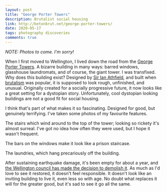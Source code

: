 ```yaml
---
layout: post
title: "George Porter Towers"
description: Brutalist social housing
link: http://betonbrut.net/george-porter-towers/
date: 2020-05-17
tags: photography discoveries
comments: true
---
```


_NOTE: Photos to come. I'm sorry!_

<!-- Photo of the tower -->

When I first moved to Wellington, I lived down the road from the [George Porter Towers](http://betonbrut.net/george-porter-towers/).
A bizarre building in many ways: barred windows, glasshouse laundromats, and of course, the giant tower.
I was transfixed.
Why does this building exist?
Designed by [Sir Ian Athfield](https://www.thearts.co.nz/artists/sir-ian-athfield), and built when [brutalism](https://www.designingbuildings.co.uk/wiki/Brutalism) was popular, it is supposed to look rough, unfinished, and unusual.
Originally created for a socially progressive future, it now looks like a great setting for a dystopian story.
Unfortunately, cool dystopian looking buildings are not a good fit for social housing.

I think that's part of what makes it so fascinating.
Designed for good, but genuinely terrifying.
I've taken some photos of my favourite features.

<!-- Photo of the tower + stairs -->

The stairs which wind around to the top of the tower; looking so rickety it's almost surreal.
I've got no idea how often they were used, but I hope it wasn't frequent.

<!-- Photo of the bars -->

The bars on the windows make it look like a prison staircase.

<!-- Photo of the laundry -->

The laundries, which hang precariously off the building.

<!-- Photo of the building as it is now -->

After sustaining earthquake damage, it's been empty for about a year, and [the Wellington council has made the decision to demolish it](https://www.nzherald.co.nz/nz/news/article.cfm?c_id=1&objectid=12260331).
As much as I'd love to see it restored, it doesn't feel responsible.
It doesn't look like an inviting building to live it, even less so with age.
No doubt what replaces it will for the greater good, but it's sad to see it go all the same.

<!-- Photo of the tower from afar -->

<!-- Photo of penthouse part of the day -->

<!-- Photo of the firehose -->